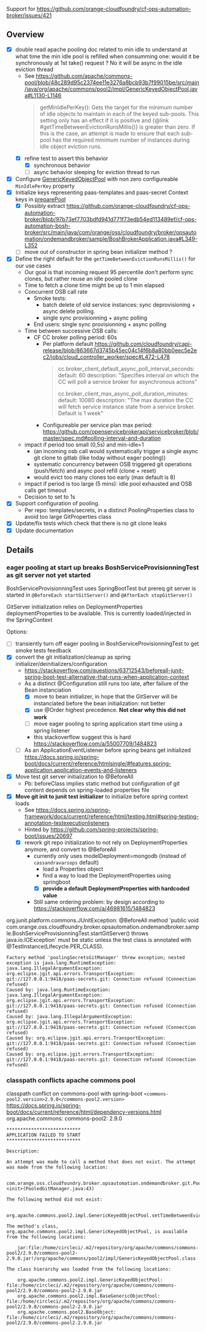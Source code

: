 Support for https://github.com/orange-cloudfoundry/cf-ops-automation-broker/issues/421

## Overview

* [x] double read apache pooling doc related to min idle to understand at what time the min idle pool is refilled when consumming one: would it be synchronously at 1st take() request ? No it will be async in the idle eviction thread
   * See https://github.com/apache/commons-pool/blob/48c289d95c2374ee11e3276a8bcb93b7f99015be/src/main/java/org/apache/commons/pool2/impl/GenericKeyedObjectPool.java#L1130-L1146
     > getMinIdlePerKey():
     > Gets the target for the minimum number of idle objects to maintain in
     > each of the keyed sub-pools. This setting only has an effect if it is
     > positive and {@link #getTimeBetweenEvictionRunsMillis()} is greater than
     > zero. If this is the case, an attempt is made to ensure that each
     > sub-pool has the required minimum number of instances during idle object
     > eviction runs.
   * [x] refine test to assert this behavior 
      * [x] synchronous behavior
      * [ ] async behavior sleeping for eviction thread to run
* [x] Configure [GenericKeyedObjectPool](https://github.com/apache/commons-pool/blob/48c289d95c2374ee11e3276a8bcb93b7f99015be/src/main/java/org/apache/commons/pool2/impl/GenericKeyedObjectPool.java#L89) with non zero configureable `MinIdlePerKey` property
* [x] Initialize keys representing paas-templates and paas-secret Context keys in [preparePool](https://github.com/apache/commons-pool/blob/48c289d95c2374ee11e3276a8bcb93b7f99015be/src/main/java/org/apache/commons/pool2/impl/GenericKeyedObjectPool.java#L1461-L1475)
    * [x] Possibly extract https://github.com/orange-cloudfoundry/cf-ops-automation-broker/blob/97b73ef7703bdfd941d771f73edb54ed113489ef/cf-ops-automation-bosh-broker/src/main/java/com/orange/oss/cloudfoundry/broker/opsautomation/ondemandbroker/sample/BoshBrokerApplication.java#L349-L352
    * [ ] move out of constructor in spring bean initializer method ?
* [x] Define the right default for the `getTimeBetweenEvictionRunsMillis()` for our use cases
  * Our goal is that incoming request 95 percentile don't perform sync clones, but rather reuse an idle pooled clone
  * Time to fetch a clone time might be up to 1 min elapsed
  * Concurrent OSB call rate
     * Smoke tests:
       * batch delete of old service instances: sync deprovisioning + async delete polling.
       * single sync provisionning + async polling
     * End users: single sync provisionning + async polling
  * Time between successive OSB calls:
     * CF CC broker polling period: 60s
        * Per platform default https://github.com/cloudfoundry/capi-release/blob/863667d3745b45ec04c14f6b8a80bb0eec5e2ec2/jobs/cloud_controller_worker/spec#L472-L478
          >  cc.broker_client_default_async_poll_interval_seconds:
          >    default: 60
          >    description: "Specifies interval on which the CC will poll a service broker for asynchronous actions"
          >
          >  cc.broker_client_max_async_poll_duration_minutes:
          >    default: 10080
          >    description: "The max duration the CC will fetch service instance state from a service broker. Default is 1 week"       
        * Configureable per service plan max period: https://github.com/openservicebrokerapi/servicebroker/blob/master/spec.md#polling-interval-and-duration
  * impact if period too small (0,5s) and min-idle=1 
      * (an incoming osb call would systematically trigger a single async git clone to gitlab (like today without eager pooling))
      * systematic concurrency between OSB triggered git operations (push/fetch) and async pool refill (clone + reset)
      * would evict too many clones too early (max default is 8)
  * impact if period is too large (5 mins): idle pool exhausted and OSB calls get timeout
  * Decision to set to 1s
* [x] Support configuration of pooling. 
   * Per repo: templates/secrets, in a distinct PoolingProperties class to avoid too large GitProperties class 
* [x] Update/fix tests which check that there is no git clone leaks
* [x] Update documentation

## Details

### eager pooling at start up breaks BoshServiceProvisionningTest as git server not yet started

BoshServiceProvisionningTest uses SpringBootTest but prereq git server is started in   `@BeforeEach startGitServer()` and `@AfterEach stopGitServer()`

GitServer initialization relies on DeploymentProperties deploymentProperties to be available. This is currently loaded/injected in the SpringContext

Options:
* [ ] transiently turn off eager pooling in BoshServiceProvisionningTest to get smoke tests feedback
* [x] convert the git initialization/cleanup as spring initializer/deinitializers/configuration
     * https://stackoverflow.com/questions/63712543/beforeall-junit-spring-boot-test-alternative-that-runs-when-application-context
     * As a distinct @Configuration still runs too late, after failure of the Bean instanciation
       * [x] move to bean initializer, in hope that the GitServer will be instanciated before the bean initialization: not better
       * [x] use @Order highest precedence. **Not clear why this did not work**
       * [ ] move eager pooling to spring application start time using a spring listener
       * this stackoverflow suggest this is hard https://stackoverflow.com/a/55007709/1484823
     * [ ] As an ApplicationEventListener before spring beans get initialized https://docs.spring.io/spring-boot/docs/current/reference/htmlsingle/#features.spring-application.application-events-and-listeners 
* [x] Move test git server initialization to @BeforeAll
    * Pb: beforeClass implies static method but configuration of git content depends on spring-loaded properties file
* [x] **Move git init to junit test initializer** to initialize before spring context loads
  * See https://docs.spring.io/spring-framework/docs/current/reference/html/testing.html#spring-testing-annotation-testexecutionlisteners
  * Hinted by https://github.com/spring-projects/spring-boot/issues/20697
  * [x] rework git repo initialization to not rely on DeploymentProperties anymore, and convert to @BeforeAll
      * currently only uses modelDeployment=mongodb (instead of `cassandravarsops` default)
          * load a Properties object
          * find a way to load the DeploymentProperties using springboot
          * [x] **provide a default DeploymentProperties with hardcoded value**
      * Still same ordering problem: by design according to https://stackoverflow.com/a/46981615/1484823
  

org.junit.platform.commons.JUnitException: @BeforeAll method 'public void com.orange.oss.cloudfoundry.broker.opsautomation.ondemandbroker.sample.BoshServiceProvisionningTest.startGitServer() throws java.io.IOException' must be static unless the test class is annotated with @TestInstance(Lifecycle.PER_CLASS).

```
Factory method 'poolingSecretsGitManager' threw exception; nested exception is java.lang.RuntimeException: java.lang.IllegalArgumentException: org.eclipse.jgit.api.errors.TransportException: git://127.0.0.1:9418/paas-secrets.git: Connection refused (Connection refused)
Caused by: java.lang.RuntimeException: java.lang.IllegalArgumentException: org.eclipse.jgit.api.errors.TransportException: git://127.0.0.1:9418/paas-secrets.git: Connection refused (Connection refused)
Caused by: java.lang.IllegalArgumentException: org.eclipse.jgit.api.errors.TransportException: git://127.0.0.1:9418/paas-secrets.git: Connection refused (Connection refused)
Caused by: org.eclipse.jgit.api.errors.TransportException: git://127.0.0.1:9418/paas-secrets.git: Connection refused (Connection refused)
Caused by: org.eclipse.jgit.errors.TransportException: git://127.0.0.1:9418/paas-secrets.git: Connection refused (Connection refused) 
```

### classpath conflicts apache commons pool

classpath conflict on commons-pool with spring-boot
`<commons-pool2.version>2.9.0</commons-pool2.version>`
https://docs.spring.io/spring-boot/docs/current/reference/html/dependency-versions.html
org.apache.commons: commons-pool2: 2.9.0

```
***************************
APPLICATION FAILED TO START
***************************

Description:

An attempt was made to call a method that does not exist. The attempt was made from the following location:

    com.orange.oss.cloudfoundry.broker.opsautomation.ondemandbroker.git.PooledGitManager.<init>(PooledGitManager.java:43)

The following method did not exist:

    org.apache.commons.pool2.impl.GenericKeyedObjectPool.setTimeBetweenEvictionRuns(Ljava/time/Duration;)V

The method's class, org.apache.commons.pool2.impl.GenericKeyedObjectPool, is available from the following locations:

    jar:file:/home/circleci/.m2/repository/org/apache/commons/commons-pool2/2.9.0/commons-pool2-2.9.0.jar!/org/apache/commons/pool2/impl/GenericKeyedObjectPool.class

The class hierarchy was loaded from the following locations:

    org.apache.commons.pool2.impl.GenericKeyedObjectPool: file:/home/circleci/.m2/repository/org/apache/commons/commons-pool2/2.9.0/commons-pool2-2.9.0.jar
    org.apache.commons.pool2.impl.BaseGenericObjectPool: file:/home/circleci/.m2/repository/org/apache/commons/commons-pool2/2.9.0/commons-pool2-2.9.0.jar
    org.apache.commons.pool2.BaseObject: file:/home/circleci/.m2/repository/org/apache/commons/commons-pool2/2.9.0/commons-pool2-2.9.0.jar 
```
